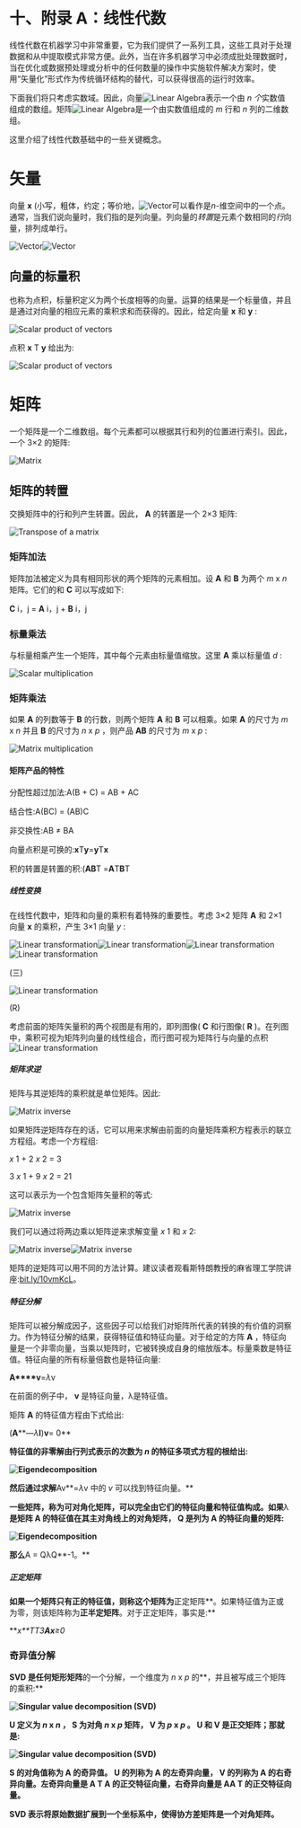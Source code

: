 

# 十、附录 A：线性代数

线性代数在机器学习中非常重要，它为我们提供了一系列工具，这些工具对于处理数据和从中提取模式非常方便。此外，当在许多机器学习中必须成批处理数据时，当在优化或数据预处理或分析中的任何数量的操作中实施软件解决方案时，使用“矢量化”形式作为传统循环结构的替代，可以获得很高的运行时效率。

下面我们将只考虑实数域。因此，向量![Linear Algebra](graphics/B05137_10_image001.jpg)表示一个由 *n 个*实数值组成的数组。矩阵![Linear Algebra](graphics/B05137_10_image004.jpg)是一个由实数值组成的 *m* 行和 *n* 列的二维数组。

这里介绍了线性代数基础中的一些关键概念。

# 矢量

向量 **x** (小写，粗体，约定；等价地，![Vector](graphics/B05137_10_image131.jpg)可以看作是*n*-维空间中的一个点。通常，当我们说向量时，我们指的是列向量。列向量的*转置*是元素个数相同的*行*向量，排列成单行。

![Vector](graphics/B05137_10_image005.jpg)![Vector](graphics/B05137_10_image006.jpg)

## 向量的标量积

也称为点积，标量积定义为两个长度相等的向量。运算的结果是一个标量值，并且是通过对向量的相应元素的乘积求和而获得的。因此，给定向量 **x** 和 **y** :

![Scalar product of vectors](graphics/B05137_10_image132.jpg)

点积 **x** T **y** 给出为:

![Scalar product of vectors](graphics/B05137_10_image133.jpg)<title>Matrix</title><link rel="stylesheet" href="epub.css" type="text/css">

# 矩阵

一个矩阵是一个二维数组。每个元素都可以根据其行和列的位置进行索引。因此，一个 3×2 的矩阵:

![Matrix](graphics/B05137_10_image008.jpg)

## 矩阵的转置

交换矩阵中的行和列产生转置。因此， **A** 的转置是一个 2×3 矩阵:

![Transpose of a matrix](graphics/B05137_10_image010.jpg)

### 矩阵加法

矩阵加法被定义为具有相同形状的两个矩阵的元素相加。设 **A** 和 **B** 为两个 *m* x *n* 矩阵。它们的和 **C** 可以写成如下:

**C** i，j = **A** i，j + **B** i，j

### 标量乘法

与标量相乘产生一个矩阵，其中每个元素由标量值缩放。这里 **A** 乘以标量值 *d* :

![Scalar multiplication](graphics/B05137_10_image015.jpg)

### 矩阵乘法

如果 **A** 的列数等于 **B** 的行数，则两个矩阵 **A** 和 **B** 可以相乘。如果 **A** 的尺寸为 *m* x *n* 并且 **B** 的尺寸为 *n* x *p* ，则产品 **AB** 的尺寸为 *m* x *p* :

![Matrix multiplication](graphics/B05137_10_image019.jpg)

#### 矩阵产品的特性

分配性超过加法:A(B + C) = AB + AC

结合性:A(BC) = (AB)C

非交换性:AB ≠ BA

向量点积是可换的:**x**T**y**=**y**T**x**

积的转置是转置的积:(**AB**T =**A**T**B**T

##### 线性变换

在线性代数中，矩阵和向量的乘积有着特殊的重要性。考虑 3×2 矩阵 **A** 和 2×1 向量 **x** 的乘积，产生 3×1 向量 *y* :

![Linear transformation](graphics/B05137_10_image025.jpg)![Linear transformation](graphics/B05137_10_image026.jpg)![Linear transformation](graphics/B05137_10_image027.jpg)![Linear transformation](graphics/B05137_10_image028.jpg)

(三)

![Linear transformation](graphics/B05137_10_image029.jpg)

(R)

考虑前面的矩阵矢量积的两个视图是有用的，即列图像( **C** 和行图像( **R** )。在列图中，乘积可视为矩阵列向量的线性组合，而行图可视为矩阵行与向量的点积![Linear transformation](graphics/B05137_10_image030.jpg)

##### 矩阵求逆

矩阵与其逆矩阵的乘积就是单位矩阵。因此:

![Matrix inverse](graphics/B05137_10_image031.jpg)

如果矩阵逆矩阵存在的话，它可以用来求解由前面的向量矩阵乘积方程表示的联立方程组。考虑一个方程组:

*x* 1 + 2 *x* 2 = 3

3 *x* 1 + 9 *x* 2 = 21

这可以表示为一个包含矩阵矢量积的等式:

![Matrix inverse](graphics/B05137_10_image034.jpg)

我们可以通过将两边乘以矩阵逆来求解变量 *x* 1 和 *x* 2:

![Matrix inverse](graphics/B05137_10_image035.jpg)![Matrix inverse](graphics/B05137_10_image036.jpg)

矩阵的逆矩阵可以用不同的方法计算。建议读者观看斯特朗教授的麻省理工学院讲座:[bit.ly/10vmKcL](http://bit.ly/10vmKcL)。

##### 特征分解

矩阵可以被分解成因子，这些因子可以给我们对矩阵所代表的转换的有价值的洞察力。作为特征分解的结果，获得特征值和特征向量。对于给定的方阵 **A** ，特征向量是一个非零向量，当乘以矩阵时，它被转换成自身的缩放版本。标量乘数是特征值。特征向量的所有标量倍数也是特征向量:

**A****v**=*λ*v

在前面的例子中， **v** 是特征向量，λ是特征值。

矩阵 **A** 的特征值方程由下式给出:

(**A****—*λ***I**)**v**= 0**

**特征值的非零解由行列式表示的次数为 *n* 的特征多项式方程的根给出:**

**![Eigendecomposition](graphics/B05137_10_image041.jpg)**

**然后通过求解**Av**=*λ*v 中的 *v* 可以找到特征向量。**

**一些矩阵，称为可对角化矩阵，可以完全由它们的特征向量和特征值构成。如果**λ**是矩阵 A 的特征值在其主对角线上的对角矩阵， **Q** 是列为 **A** 的特征向量的矩阵:**

**![Eigendecomposition](graphics/B05137_10_image043.jpg)**

**那么**A = QλQ**-1。**

##### **正定矩阵**

**如果一个矩阵只有正的特征值，则称这个矩阵为**正定矩阵**。如果特征值为正或为零，则该矩阵称为**正半定矩阵**。对于正定矩阵，事实是:**

****x**T*T3**Ax**≥*0**

### **奇异值分解**

**SVD 是任何矩形矩阵**的一个分解，一个维度为 *n* x *p* 的**，并且被写成三个矩阵的乘积:**

**![Singular value decomposition (SVD)](graphics/B05137_10_image140.jpg)**

****U** 定义为 *n* x *n* ， **S** 为对角 *n* x *p* 矩阵， **V** 为 *p* x *p* 。 **U** 和 **V** 是正交矩阵；那就是:**

**![Singular value decomposition (SVD)](graphics/B05137_10_image141.jpg)**

****S** 的对角值称为 **A** 的奇异值。 **U** 的列称为 **A** 的左奇异向量， **V** 的列称为 **A** 的右奇异向量。左奇异向量是 **A** T **A** 的正交特征向量，右奇异向量是 **AA** T 的正交特征向量。**

**SVD 表示将原始数据扩展到一个坐标系中，使得协方差矩阵是一个对角矩阵。**
